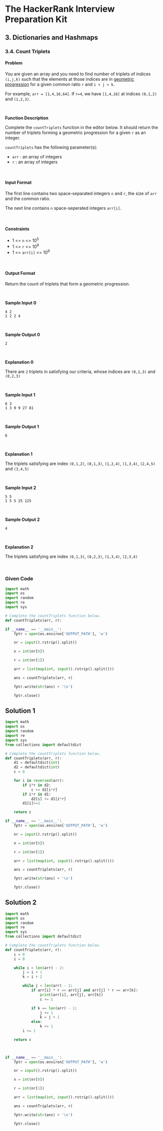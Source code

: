 # The HackerRank Interview Preparation Kit
## 3. Dictionaries and Hashmaps

### 3.4. Count Triplets

#### Problem

You are given an array and you need to find number of triplets of indices `(i,j,k)` such that the elements at those indices are in [geometric progression](https://en.wikipedia.org/wiki/Geometric_progression) for a given common ratio `r` and `i < j < k`.

For example, `arr = [1,4,16,64]`. If `r=4`, we have `[1,4,16]` at indices `(0,1,2)` and `(1,2,3)`.

<br>

**Function Description**

Complete the `countTriplets` function in the editor below. It should return the number of triplets forming a geometric progression for a given `r` as an integer.

`countTriplets` has the following parameter(s):
* `arr` : an array of integers
* `r` : an array of integers


<br>

#### Input Format

The first line contains two space-separated integers `n` and `r`, the size of `arr` and the common ratio.

The next line contains `n` space-seperated integers `arr[i]`.


<br>

#### Constraints

* 1 <= `n` <= 10<sup>5</sup>
* 1 <= `r` <= 10<sup>9</sup>
* 1 <= `arr[i]` <= 10<sup>9</sup>


<br>

#### Output Format

Return the count of triplets that form a geometric progression.

<br>

**Sample Input 0**

```
4 2
1 2 2 4
```

<br>

**Sample Output 0**

```
2
```


<br>

**Explanation 0**


There are `2` triplets in satisfying our criteria, whose indices are `(0,1,3)` and `(0,2,3)`

<br>


**Sample Input 1**

```
6 3
1 3 9 9 27 81
```

<br>

**Sample Output 1**

```
6
```


<br>

**Explanation 1**


The triplets satisfying are index `(0,1,2)`, `(0,1,3)`, `(1,2,4)`, `(1,3,4)`, `(2,4,5)` and `(3,4,5)`


<br>


**Sample Input 2**

```
5 5
1 5 5 25 125
```

<br>

**Sample Output 2**

```
4
```


<br>

**Explanation 2**

The triplets satisfying are index `(0,1,3)`, `(0,2,3)`, `(1,3,4)`, `(2,3,4)`



<br>


### Given Code

```python
import math
import os
import random
import re
import sys

# Complete the countTriplets function below.
def countTriplets(arr, r):

if __name__ == '__main__':
    fptr = open(os.environ['OUTPUT_PATH'], 'w')

    nr = input().rstrip().split()

    n = int(nr[0])

    r = int(nr[1])

    arr = list(map(int, input().rstrip().split()))

    ans = countTriplets(arr, r)

    fptr.write(str(ans) + '\n')

    fptr.close()
```


## Solution 1

```python
import math
import os
import random
import re
import sys
from collections import defaultdict

# Complete the countTriplets function below.
def countTriplets(arr, r):
    d1 = defaultdict(int)
    d2 = defaultdict(int)
    c = 0

    for i in reversed(arr):
        if i*r in d2:
            c += d2[i*r]
        if i*r in d1:
            d2[i] += d1[i*r]
        d1[i]+=1

    return c

if __name__ == '__main__':
    fptr = open(os.environ['OUTPUT_PATH'], 'w')

    nr = input().rstrip().split()

    n = int(nr[0])

    r = int(nr[1])

    arr = list(map(int, input().rstrip().split()))

    ans = countTriplets(arr, r)

    fptr.write(str(ans) + '\n')

    fptr.close()
```




## Solution 2

```python
import math
import os
import random
import re
import sys
from collections import defaultdict

# Complete the countTriplets function below.
def countTriplets(arr, r):
    c = 0
    i = 0

    while i < len(arr) - 2:
        j = i + 1
        k = i + 2

        while j < len(arr) - 1:
            if arr[i] * r == arr[j] and arr[j] * r == arr[k]:
                print(arr[i], arr[j], arr[k])
                c += 1

            if k == len(arr) - 1:
                j += 1
                k = j + 1
            else:
                k += 1
        i += 1

    return c

    

if __name__ == '__main__':
    fptr = open(os.environ['OUTPUT_PATH'], 'w')

    nr = input().rstrip().split()

    n = int(nr[0])

    r = int(nr[1])

    arr = list(map(int, input().rstrip().split()))

    ans = countTriplets(arr, r)

    fptr.write(str(ans) + '\n')

    fptr.close()
```
